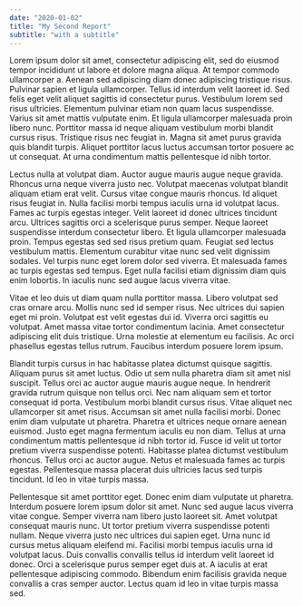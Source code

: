 ```yaml
---
date: "2020-01-02"
title: "My Second Report"
subtitle: "with a subtitle"
---
```


Lorem ipsum dolor sit amet, consectetur adipiscing elit, sed do eiusmod tempor incididunt ut labore et dolore magna aliqua. At tempor commodo ullamcorper a. Aenean sed adipiscing diam donec adipiscing tristique risus. Pulvinar sapien et ligula ullamcorper. Tellus id interdum velit laoreet id. Sed felis eget velit aliquet sagittis id consectetur purus. Vestibulum lorem sed risus ultricies. Elementum pulvinar etiam non quam lacus suspendisse. Varius sit amet mattis vulputate enim. Et ligula ullamcorper malesuada proin libero nunc. Porttitor massa id neque aliquam vestibulum morbi blandit cursus risus. Tristique risus nec feugiat in. Magna sit amet purus gravida quis blandit turpis. Aliquet porttitor lacus luctus accumsan tortor posuere ac ut consequat. At urna condimentum mattis pellentesque id nibh tortor.

Lectus nulla at volutpat diam. Auctor augue mauris augue neque gravida. Rhoncus urna neque viverra justo nec. Volutpat maecenas volutpat blandit aliquam etiam erat velit. Cursus vitae congue mauris rhoncus. Id aliquet risus feugiat in. Nulla facilisi morbi tempus iaculis urna id volutpat lacus. Fames ac turpis egestas integer. Velit laoreet id donec ultrices tincidunt arcu. Ultrices sagittis orci a scelerisque purus semper. Neque laoreet suspendisse interdum consectetur libero. Et ligula ullamcorper malesuada proin. Tempus egestas sed sed risus pretium quam. Feugiat sed lectus vestibulum mattis. Elementum curabitur vitae nunc sed velit dignissim sodales. Vel turpis nunc eget lorem dolor sed viverra. Et malesuada fames ac turpis egestas sed tempus. Eget nulla facilisi etiam dignissim diam quis enim lobortis. In iaculis nunc sed augue lacus viverra vitae.

Vitae et leo duis ut diam quam nulla porttitor massa. Libero volutpat sed cras ornare arcu. Mollis nunc sed id semper risus. Nec ultrices dui sapien eget mi proin. Volutpat est velit egestas dui id. Viverra orci sagittis eu volutpat. Amet massa vitae tortor condimentum lacinia. Amet consectetur adipiscing elit duis tristique. Urna molestie at elementum eu facilisis. Ac orci phasellus egestas tellus rutrum. Faucibus interdum posuere lorem ipsum.

Blandit turpis cursus in hac habitasse platea dictumst quisque sagittis. Aliquam purus sit amet luctus. Odio ut sem nulla pharetra diam sit amet nisl suscipit. Tellus orci ac auctor augue mauris augue neque. In hendrerit gravida rutrum quisque non tellus orci. Nec nam aliquam sem et tortor consequat id porta. Vestibulum morbi blandit cursus risus. Vitae aliquet nec ullamcorper sit amet risus. Accumsan sit amet nulla facilisi morbi. Donec enim diam vulputate ut pharetra. Pharetra et ultrices neque ornare aenean euismod. Justo eget magna fermentum iaculis eu non diam. Tellus at urna condimentum mattis pellentesque id nibh tortor id. Fusce id velit ut tortor pretium viverra suspendisse potenti. Habitasse platea dictumst vestibulum rhoncus. Tellus orci ac auctor augue. Netus et malesuada fames ac turpis egestas. Pellentesque massa placerat duis ultricies lacus sed turpis tincidunt. Id leo in vitae turpis massa.

Pellentesque sit amet porttitor eget. Donec enim diam vulputate ut pharetra. Interdum posuere lorem ipsum dolor sit amet. Nunc sed augue lacus viverra vitae congue. Semper viverra nam libero justo laoreet sit. Amet volutpat consequat mauris nunc. Ut tortor pretium viverra suspendisse potenti nullam. Neque viverra justo nec ultrices dui sapien eget. Urna nunc id cursus metus aliquam eleifend mi. Facilisi morbi tempus iaculis urna id volutpat lacus. Duis convallis convallis tellus id interdum velit laoreet id donec. Orci a scelerisque purus semper eget duis at. A iaculis at erat pellentesque adipiscing commodo. Bibendum enim facilisis gravida neque convallis a cras semper auctor. Lectus quam id leo in vitae turpis massa sed.
